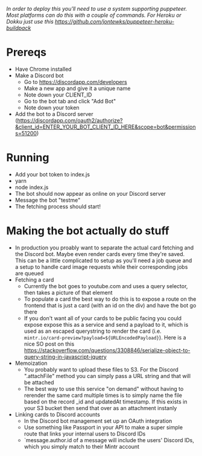 _In order to deploy this you'll need to use a system supporting puppeteer. Most platforms can do this with a couple of commands. For Heroku or Dokku just use this https://github.com/jontewks/puppeteer-heroku-buildpack_

# Prereqs

- Have Chrome installed
- Make a Discord bot
  - Go to https://discordapp.com/developers
  - Make a new app and give it a unique name
  - Note down your CLIENT_ID
  - Go to the bot tab and click "Add Bot"
  - Note down your token
- Add the bot to a Discord server (https://discordapp.com/oauth2/authorize?&client_id=ENTER_YOUR_BOT_CLIENT_ID_HERE&scope=bot&permissions=51200)

# Running

- Add your bot token to index.js
- yarn
- node index.js
- The bot should now appear as online on your Discord server
- Message the bot "testme"
- The fetching process should start!

# Making the bot actually do stuff

- In production you proably want to separate the actual card fetching and the Discord bot. Maybe even render cards every time they're saved. This can be a little complicated to setup as you'll need a job queue and a setup to handle card image requests while their corresponding jobs are queued
- Fetching a card
  - Currently the bot goes to youtube.com and uses a query selector, then takes a picture of that element
  - To populate a card the best way to do this is to expose a route on the frontend that is just a card (with an id on the div) and have the bot go there
  - If you don't want all of your cards to be public facing you could expose expose this as a service and send a payload to it, which is used as an escaped querystring to render the card (i.e. `mintr.io/card-preview?payload=${URLEncodedPayload}`). Here is a nice SO post on this https://stackoverflow.com/questions/3308846/serialize-object-to-query-string-in-javascript-jquery
- Memoization
  - You probably want to upload these files to S3. For the Discord ".attachFile" method you can simply pass a URL string and that will be attached
  - The best way to use this service "on demand" without having to rerender the same card multiple times is to simply name the file based on the record \_id and updatedAt timestamp. If this exists in your S3 bucket then send that over as an attachment instanly
- Linking cards to Discord accounts
  - In the Discord bot management set up an OAuth integration
  - Use something like Passport in your API to make a super simple route that links your internal users to Discord IDs
  - `message.author.id of a message will include the users' Discord IDs, which you simply match to their Mintr account
